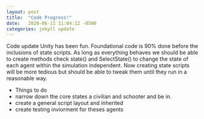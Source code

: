 ```yaml
---
layout: post
title:  "Code Progress!"
date:   2020-06-11 11:04:12 -0500
categories: jekyll update
---
```

Code update 
Unity has been fun. Foundational code is 90% done before the inclusions of state scripts. As long as everything behaves we should be able to create methods check state() and SelectState() to change the state of each agent within the simulation independent. Now creating state scripts will be more tedious but should be able to tweak them until they run in a reasonable way. 

* Things to do 
* narrow down the core states a civilian and schooter and be in. 
* create a general script layout and inherited 
* create testing inviorment for theses agents 
